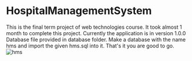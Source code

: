 # HospitalManagementSystem
This is the final term project of web technologies course. It took almost 1 month to complete this project. Currently the application is in version 1.0.0
Database file provided in database folder.
Make a database with the name hms and import the given hms.sql into it. That's it you are good to go.
![hms](https://user-images.githubusercontent.com/40945872/116263647-5acbb080-a79b-11eb-9994-625dd254fe2d.JPG)
